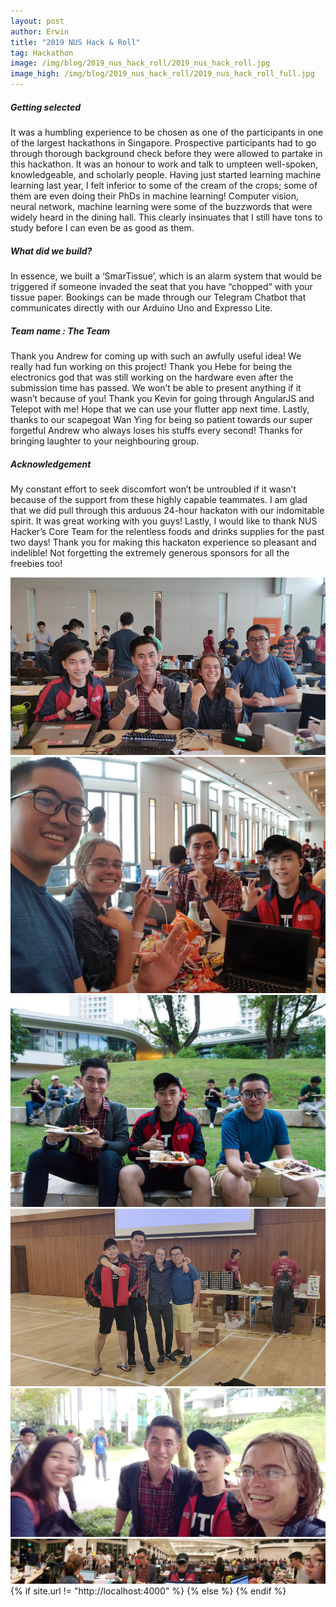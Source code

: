 ```yaml
---
layout: post
author: Erwin
title: "2019 NUS Hack & Roll"
tag: Hackathon
image: /img/blog/2019_nus_hack_roll/2019_nus_hack_roll.jpg
image_high: /img/blog/2019_nus_hack_roll/2019_nus_hack_roll_full.jpg
---
```


##### Getting selected
It was a humbling experience to be chosen as one of the participants in one of the largest hackathons in Singapore. Prospective participants had to go through thorough background check before they were allowed to partake in this hackathon. It was an honour to work and talk to umpteen well-spoken, knowledgeable, and scholarly people. Having just started learning machine learning last year, I felt inferior to some of the cream of the crops; some of them are even doing their PhDs in machine learning! Computer vision, neural network, machine learning were some of the buzzwords that were widely heard in the dining hall. This clearly insinuates that I still have tons to study before I can even be as good as them.

##### What did we build?
In essence, we built a ‘SmarTissue’, which is an alarm system that would be triggered if someone invaded the seat that you have “chopped“ with your tissue paper. Bookings can be made through our Telegram Chatbot that communicates directly with our Arduino Uno and Expresso Lite.

##### Team name : The Team
Thank you Andrew for coming up with such an awfully useful idea! We really had fun working on this project! Thank you Hebe for being the electronics god that was still working on the hardware even after the submission time has passed. We won’t be able to present anything if it wasn’t because of you! Thank you Kevin for going through AngularJS and Telepot with me! Hope that we can use your flutter app next time. Lastly, thanks to our scapegoat Wan Ying for being so patient towards our super forgetful Andrew who always loses his stuffs every second! Thanks for bringing laughter to your neighbouring group.

##### Acknowledgement
My constant effort to seek discomfort won’t be untroubled if it wasn’t because of the support from these highly capable teammates. I am glad that we did pull through this arduous 24-hour hackaton with our indomitable spirit. It was great working with you guys!
Lastly, I would like to thank NUS Hacker’s Core Team for the relentless foods and drinks supplies for the past two days! Thank you for making this hackaton experience so pleasant and indelible! Not forgetting the extremely generous sponsors for all the freebies too!

<div class="container">
	<div class="row">
		<div class="col-sm-12 col-md-12 portfolio-block">
			<div class="owl-carousel portfolio-page-carousel">
				<div class="item">
					<img src="/img/blog/2019_nus_hack_roll/image1.jpg" alt="2019 Hack and Roll Image" />
				</div>
				<div class="item">
					<img src="/img/blog/2019_nus_hack_roll/image2.jpg" alt="2019 Hack and Roll Image" />
				</div>
                <div class="item">
					<img src="/img/blog/2019_nus_hack_roll/image3.jpg" alt="2019 Hack and Roll Image" />
				</div>
                <div class="item">
					<img src="/img/blog/2019_nus_hack_roll/image4.jpg" alt="2019 Hack and Roll Image" />
				</div>
                <div class="item">
					<img src="/img/blog/2019_nus_hack_roll/image5.jpg" alt="2019 Hack and Roll Image" />
				</div>
                <div class="item">
					<img src="/img/blog/2019_nus_hack_roll/image6.jpg" alt="2019 Hack and Roll Image" />
				</div>
			</div>
			{% if site.url != "http://localhost:4000" %}
				<script src="{{ "/js/jquery-2.1.3.min.js" | prepend: site.baseurl | prepend: site.github_repository | prepend: "/" | prepend: site.url }}"></script>
				<script src="{{ "/js/imagesloaded.pkgd.min.js" | prepend: site.baseurl | prepend: site.github_repository | prepend: "/" | prepend: site.url }}"></script>
				<script src="{{ "/js/owl.carousel.min.js" | prepend: site.baseurl | prepend: site.github_repository | prepend: "/" | prepend: site.url }}"></script>
			{% else %}
				<script src="/js/jquery-2.1.3.min.js"></script>
				<script src="/js/imagesloaded.pkgd.min.js"></script>
				<script src='/js/owl.carousel.min.js'></script>
			{% endif %}
			<script type="text/javascript">
				jQuery(document).ready(function($){
					$('.portfolio-page-carousel').imagesLoaded(function(){
						$('.portfolio-page-carousel').owlCarousel({
							smartSpeed:1200,
							items: 1,
							loop: true,
							dots: true,
							nav: true,
							navText: false,
							margin: 10,
							autoHeight:true
						});
					});
				});
			</script>
		</div>
	</div>
</div>